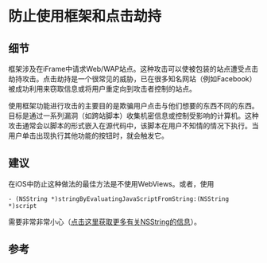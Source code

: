 # 防止使用框架和点击劫持

## 细节

框架涉及在iFrame中请求Web/WAP站点。这种攻击可以使被包装的站点遭受点击劫持攻击。点击劫持是一个很常见的威胁，已在很多知名网站（例如Facebook）被成功利用来窃取信息或将用户重定向到攻击者控制的站点。

使用框架功能进行攻击的主要目的是欺骗用户点击与他们想要的东西不同的东西。目标是通过一系列漏洞（如跨站脚本）收集机密信息或控制受影响的计算机。这种攻击通常会以脚本的形式嵌入在源代码中，该脚本在用户不知情的情况下执行。当用户单击出现执行其他功能的按钮时，就会触发它。

## 建议

在iOS中防止这种做法的最佳方法是不使用WebViews。或者，使用

```
- (NSString *)stringByEvaluatingJavaScriptFromString:(NSString *)script
```

需要非常非常小心（[点击这里获取更多有关NSString的信息](https://developer.apple.com/library/ios/documentation/Cocoa/Reference/Foundation/Classes/NSString_Class/Reference/NSString.html#//apple_ref/doc/c_ref/NSString)）。



## 参考



